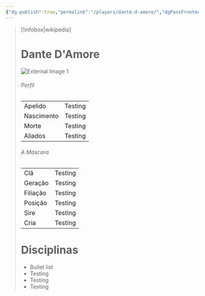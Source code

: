 ```yaml
---
{"dg-publish":true,"permalink":"/players/dante-d-amore/","dgPassFrontmatter":true}
---
```



> [!infobox|wikipedia]
> # Dante D'Amore
> ![External Image 1](https://i.pinimg.com/564x/c0/26/33/c0263358af868f4f563f998913ecd645.jpg)
> ###### Perfil
> |||
> | ---- | ---- |
> | Apelido | Testing |
> | Nascimento | Testing |
> | Morte | Testing |
> | Aliados | Testing |
> ###### A Máscara
> || |
> | ---- | ---- |
> | Clã | Testing |
> | Geração | Testing |
> | Filiação | Testing |
>| Posição | Testing |
> | Sire | Testing |
> | Cria | Testing |
> # Disciplinas
>  - Bullet list
> 	- Testing
> 	- Testing
> - Testing




